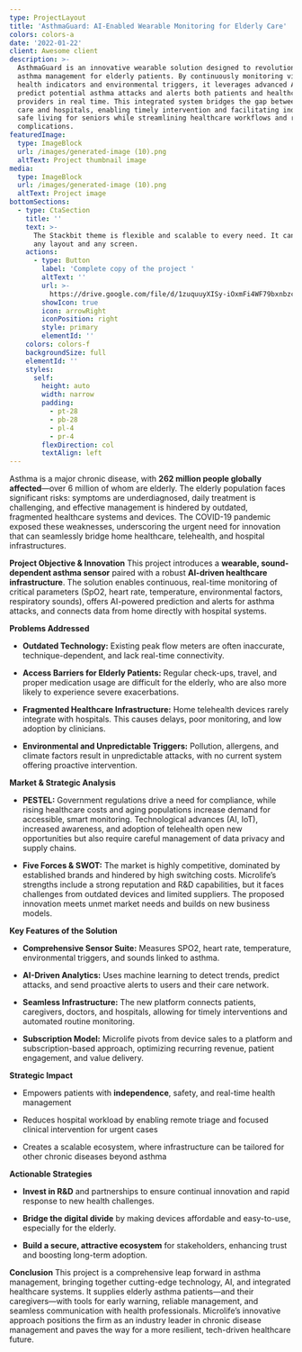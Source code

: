 ```yaml
---
type: ProjectLayout
title: 'AsthmaGuard: AI-Enabled Wearable Monitoring for Elderly Care'
colors: colors-a
date: '2022-01-22'
client: Awesome client
description: >-
  AsthmaGuard is an innovative wearable solution designed to revolutionize
  asthma management for elderly patients. By continuously monitoring vital
  health indicators and environmental triggers, it leverages advanced AI to
  predict potential asthma attacks and alerts both patients and healthcare
  providers in real time. This integrated system bridges the gap between home
  care and hospitals, enabling timely intervention and facilitating independent,
  safe living for seniors while streamlining healthcare workflows and reducing
  complications.
featuredImage:
  type: ImageBlock
  url: /images/generated-image (10).png
  altText: Project thumbnail image
media:
  type: ImageBlock
  url: /images/generated-image (10).png
  altText: Project image
bottomSections:
  - type: CtaSection
    title: ''
    text: >-
      The Stackbit theme is flexible and scalable to every need. It can manage
      any layout and any screen.
    actions:
      - type: Button
        label: 'Complete copy of the project '
        altText: ''
        url: >-
          https://drive.google.com/file/d/1zuquuyXISy-iOxmFi4WF79bxnbzcPO-k/view?usp=sharing
        showIcon: true
        icon: arrowRight
        iconPosition: right
        style: primary
        elementId: ''
    colors: colors-f
    backgroundSize: full
    elementId: ''
    styles:
      self:
        height: auto
        width: narrow
        padding:
          - pt-28
          - pb-28
          - pl-4
          - pr-4
        flexDirection: col
        textAlign: left
---
```

Asthma is a major chronic disease, with **262 million people globally affected**—over 6 million of whom are elderly. The elderly population faces significant risks: symptoms are underdiagnosed, daily treatment is challenging, and effective management is hindered by outdated, fragmented healthcare systems and devices. The COVID-19 pandemic exposed these weaknesses, underscoring the urgent need for innovation that can seamlessly bridge home healthcare, telehealth, and hospital infrastructures.

**Project Objective & Innovation**
This project introduces a **wearable, sound-dependent asthma sensor** paired with a robust **AI-driven healthcare infrastructure**. The solution enables continuous, real-time monitoring of critical parameters (SpO2, heart rate, temperature, environmental factors, respiratory sounds), offers AI-powered prediction and alerts for asthma attacks, and connects data from home directly with hospital systems.

**Problems Addressed**

*   **Outdated Technology:** Existing peak flow meters are often inaccurate, technique-dependent, and lack real-time connectivity.

*   **Access Barriers for Elderly Patients:** Regular check-ups, travel, and proper medication usage are difficult for the elderly, who are also more likely to experience severe exacerbations.

*   **Fragmented Healthcare Infrastructure:** Home telehealth devices rarely integrate with hospitals. This causes delays, poor monitoring, and low adoption by clinicians.

*   **Environmental and Unpredictable Triggers:** Pollution, allergens, and climate factors result in unpredictable attacks, with no current system offering proactive intervention.

**Market & Strategic Analysis**

*   **PESTEL:** Government regulations drive a need for compliance, while rising healthcare costs and aging populations increase demand for accessible, smart monitoring. Technological advances (AI, IoT), increased awareness, and adoption of telehealth open new opportunities but also require careful management of data privacy and supply chains.

*   **Five Forces & SWOT:** The market is highly competitive, dominated by established brands and hindered by high switching costs. Microlife’s strengths include a strong reputation and R\&D capabilities, but it faces challenges from outdated devices and limited suppliers. The proposed innovation meets unmet market needs and builds on new business models.

**Key Features of the Solution**

*   **Comprehensive Sensor Suite:** Measures SPO2, heart rate, temperature, environmental triggers, and sounds linked to asthma.

*   **AI-Driven Analytics:** Uses machine learning to detect trends, predict attacks, and send proactive alerts to users and their care network.

*   **Seamless Infrastructure:** The new platform connects patients, caregivers, doctors, and hospitals, allowing for timely interventions and automated routine monitoring.

*   **Subscription Model:** Microlife pivots from device sales to a platform and subscription-based approach, optimizing recurring revenue, patient engagement, and value delivery.

**Strategic Impact**

*   Empowers patients with **independence**, safety, and real-time health management

*   Reduces hospital workload by enabling remote triage and focused clinical intervention for urgent cases

*   Creates a scalable ecosystem, where infrastructure can be tailored for other chronic diseases beyond asthma

**Actionable Strategies**

*   **Invest in R\&D** and partnerships to ensure continual innovation and rapid response to new health challenges.

*   **Bridge the digital divide** by making devices affordable and easy-to-use, especially for the elderly.

*   **Build a secure, attractive ecosystem** for stakeholders, enhancing trust and boosting long-term adoption.

**Conclusion**
This project is a comprehensive leap forward in asthma management, bringing together cutting-edge technology, AI, and integrated healthcare systems. It supplies elderly asthma patients—and their caregivers—with tools for early warning, reliable management, and seamless communication with health professionals. Microlife’s innovative approach positions the firm as an industry leader in chronic disease management and paves the way for a more resilient, tech-driven healthcare future.



